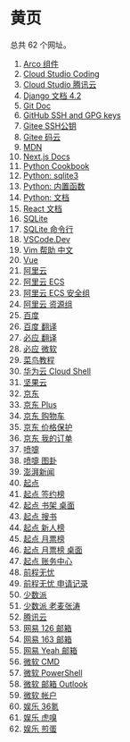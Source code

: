 # 黄页

<div id = "首"></div>
<script src = "../js/首.js"></script>

总共 62 个网址。

<ol>
<li><a href = "https://arco.design/react/docs/overview">Arco 组件</a></li>
<li><a href = "https://codecorp.cloudstudio.net/dashboard/workspace">Cloud Studio Coding</a></li>
<li><a href = "https://ide.cloud.tencent.com/dashboard/workspace">Cloud Studio 腾讯云</a></li>
<li><a href = "https://docs.djangoproject.com/zh-hans/4.2/">Django 文档 4.2</a></li>
<li><a href = "https://git-scm.com/doc">Git Doc</a></li>
<li><a href = "https://github.com/settings/keys">GitHub SSH and GPG keys</a></li>
<li><a href = "https://gitee.com/profile/sshkeys">Gitee SSH公钥</a></li>
<li><a href = "https://gitee.com/">Gitee 码云</a></li>
<li><a href = "https://developer.mozilla.org/zh-CN/">MDN</a></li>
<li><a href = "https://nextjs.org/docs">Next.js Docs</a></li>
<li><a href = "https://python3-cookbook.readthedocs.io/zh-cn/latest/">Python Cookbook</a></li>
<li><a href = "https://docs.python.org/zh-cn/3/library/sqlite3.html">Python: sqlite3</a></li>
<li><a href = "https://docs.python.org/zh-cn/3/library/functions.html">Python: 内置函数</a></li>
<li><a href = "https://docs.python.org/zh-cn/3/">Python: 文档</a></li>
<li><a href = "https://zh-hans.react.dev/learn">React 文档</a></li>
<li><a href = "https://www.sqlite.org/">SQLite</a></li>
<li><a href = "https://www.sqlite.org/cli.html">SQLite 命令行</a></li>
<li><a href = "https://vscode.dev/">VSCode.Dev</a></li>
<li><a href = "https://vimcdoc.sourceforge.net/doc/help.html">Vim 帮助 中文</a></li>
<li><a href = "https://cn.vuejs.org/">Vue</a></li>
<li><a href = "https://www.aliyun.com/">阿里云</a></li>
<li><a href = "https://ecs.console.aliyun.com/">阿里云 ECS</a></li>
<li><a href = "https://ecs.console.aliyun.com/securityGroup/">阿里云 ECS 安全组</a></li>
<li><a href = "https://resourcemanager.console.aliyun.com/resource-groups">阿里云 资源组</a></li>
<li><a href = "https://www.baidu.com/">百度</a></li>
<li><a href = "https://fanyi.baidu.com/">百度 翻译</a></li>
<li><a href = "https://cn.bing.com/translator/">必应 翻译</a></li>
<li><a href = "https://cn.bing.com/">必应 微软</a></li>
<li><a href = "https://www.runoob.com/">菜鸟教程</a></li>
<li><a href = "https://shell.huaweicloud.com/">华为云 Cloud Shell</a></li>
<li><a href = "https://www.jianguoyun.com/">坚果云</a></li>
<li><a href = "https://m.jd.com/">京东</a></li>
<li><a href = "https://plus.m.jd.com/">京东 Plus</a></li>
<li><a href = "https://p.m.jd.com/cart/cart.action">京东 购物车</a></li>
<li><a href = "https://msitepp-fm.jd.com/rest/priceprophone/priceProPhoneMenu">京东 价格保护</a></li>
<li><a href = "https://trade.m.jd.com/order/orderlist_jdm.shtml">京东 我的订单</a></li>
<li><a href = "https://www.dapenti.com/">喷嚏</a></li>
<li><a href = "https://www.dapenti.com/blog/blog.asp?name=xilei&subjectid=70">喷嚏 图卦</a></li>
<li><a href = "https://m.thepaper.cn/">澎湃新闻</a></li>
<li><a href = "https://www.qidian.com/">起点</a></li>
<li><a href = "https://m.qidian.com/rank/sign/">起点 签约榜</a></li>
<li><a href = "https://my.qidian.com/bookcase/14159146">起点 书架 桌面</a></li>
<li><a href = "https://m.qidian.com/soushu/">起点 搜书</a></li>
<li><a href = "https://m.qidian.com/rank/newauthor/">起点 新人榜</a></li>
<li><a href = "https://m.qidian.com/rank/yuepiao/">起点 月票榜</a></li>
<li><a href = "https://www.qidian.com/rank/yuepiao/chn0/">起点 月票榜 桌面</a></li>
<li><a href = "https://my.qidian.com/account">起点 账务中心</a></li>
<li><a href = "https://m.51job.com/">前程无忧</a></li>
<li><a href = "https://m.51job.com/my/applyhistory.php">前程无忧 申请记录</a></li>
<li><a href = "https://weibo.cn/u/1914010467?filter=1">少数派</a></li>
<li><a href = "https://weibo.cn/u/1611435224?filter=1">少数派 老麦张涛</a></li>
<li><a href = "https://cloud.tencent.com/">腾讯云</a></li>
<li><a href = "https://smart.mail.126.com/login.htm">网易 126 邮箱</a></li>
<li><a href = "https://smart.mail.163.com/login.htm">网易 163 邮箱</a></li>
<li><a href = "https://smart.mail.yeah.net/login.htm">网易 Yeah 邮箱</a></li>
<li><a href = "https://learn.microsoft.com/zh-cn/windows-server/administration/windows-commands/windows-commands">微软 CMD</a></li>
<li><a href = "https://learn.microsoft.com/zh-cn/powershell/scripting/overview">微软 PowerShell</a></li>
<li><a href = "https://outlook.live.com/">微软 邮箱 Outlook</a></li>
<li><a href = "https://account.microsoft.com/">微软 帐户</a></li>
<li><a href = "https://m.36kr.com/">娱乐 36氪</a></li>
<li><a href = "https://m.huxiu.com/">娱乐 虎嗅</a></li>
<li><a href = "https://i.jandan.net/">娱乐 煎蛋</a></li></ol>
